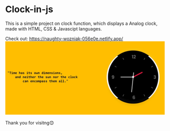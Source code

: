 # Clock-in-js

This is a simple project on clock function, which displays a Analog clock, made with HTML, CSS & Javascipt languages.

Check out: https://naughty-wozniak-056e0e.netlify.app/
![](Screenshot.JPG)

Thank you for visitng:blush:

